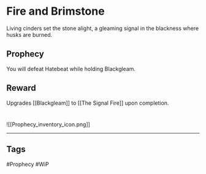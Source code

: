 # Fire and Brimstone
Living cinders set the stone alight, a gleaming signal in the blackness where husks are burned.
## Prophecy
You will defeat Hatebeat while holding Blackgleam.
## Reward
Upgrades [[Blackgleam]] to [[The Signal Fire]] upon completion. 

#
![[Prophecy_inventory_icon.png]]

---
## Tags
#Prophecy
#WiP 
